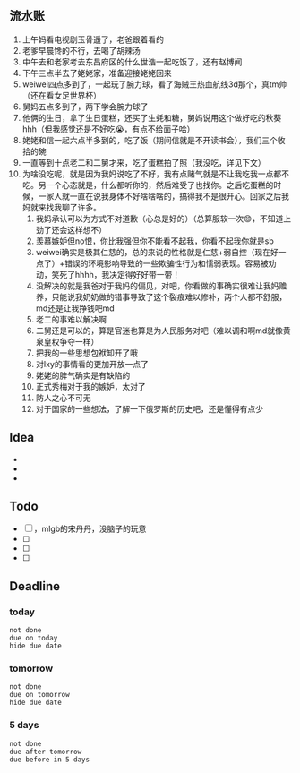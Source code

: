## 流水账
1. 上午妈看电视剧玉骨遥了，老爸跟着看的
2. 老爹早晨馋的不行，去喝了胡辣汤
3. 中午去和老家考去东昌府区的什么世浩一起吃饭了，还有赵博闻
4. 下午三点半去了姥姥家，准备迎接姥姥回来
5. weiwei四点多到了，一起玩了腕力球，看了海贼王热血航线3d那个，真tm帅（还在看女足世界杯）
6. 舅妈五点多到了，两下学会腕力球了
7. 他俩的生日，拿了生日蛋糕，还买了生蚝和糖，舅妈说用这个做好吃的秋葵hhh（但我感觉还是不好吃😭，有点不给面子哈）
8. 姥姥和信一起六点半多到的，吃了饭（期间信就是不开读书会），我们三个收拾的碗
9. 一直等到十点老二和二舅才来，吃了蛋糕拍了照（我没吃，详见下文）
10. 为啥没吃呢，就是因为我妈说吃了不好，我有点赌气就是不让我吃我一点都不吃。另一个心态就是，什么都听你的，然后难受了也找你。之后吃蛋糕的时候，一家人就一直在说我身体不好啥啥啥的，搞得我不是很开心。回家之后我妈就来找我聊了许多。
	1. 我妈承认可以为方式不对道歉（心总是好的）（总算服软一次😊，不知道上劲了还会这样想不）
	2. 羡慕嫉妒但no恨，你比我强但你不能看不起我，你看不起我你就是sb
	3. weiwei确实是极其仁慈的，总的来说的性格就是仁慈+弱自控（现在好一点了）+错误的环境影响导致的一些欺骗性行为和懦弱表现。容易被劝动，笑死了hhhh，我决定得好好带一带！
	4. 没解决的就是我爸对于我妈的偏见，对吧，你看做的事确实很难让我妈赡养，只能说我奶奶做的错事导致了这个裂痕难以修补，两个人都不舒服，md还是让我挣钱吧md
	5. 老二的事难以解决啊
	6. 二舅还是可以的，算是官迷也算是为人民服务对吧（难以调和啊md就像黄泉皇权争夺一样）
	7. 把我的一些思想包袱卸开了哦
	8. 对lxy的事情看的更加开放一点了
	9. 姥姥的脾气确实是有缺陷的
	10. 正式秀梅对于我的嫉妒，太对了
	11. 防人之心不可无
	12. 对于国家的一些想法，了解一下俄罗斯的历史吧，还是懂得有点少


## Idea
- 
- 
- 

## Todo
- [ ] ，mlgb的宋丹丹，没脑子的玩意
- [ ] 
- [ ] 
- [ ] 

## Deadline
### today
```tasks
not done
due on today
hide due date
```
### tomorrow
```tasks
not done
due on tomorrow
hide due date
```
### 5 days
```tasks
not done
due after tomorrow
due before in 5 days
```
